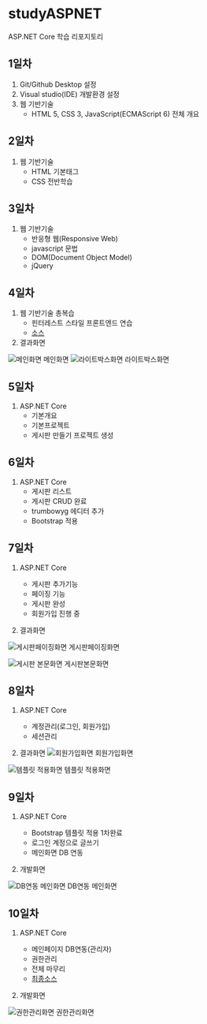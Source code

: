 # studyASPNET
ASP.NET Core 학습 리포지토리

## 1일차
1. Git/Github Desktop 설정
2. Visual studio(IDE) 개발환경 설정
3. 웹 기반기술 
	- HTML 5, CSS 3, JavaScript(ECMAScript 6) 전체 개요
  
## 2일차
1. 웹 기반기술
   - HTML 기본태그
   - CSS 전반학습

## 3일차
1. 웹 기반기술
   - 반응형 웹(Responsive Web)
   - javascript 문법
   - DOM(Document Object Model) 
   - jQuery
   
## 4일차
1. 웹 기반기술 총복습
   - 핀터레스트 스타일 프론트엔드 연습
   - [소스](https://github.com/JongWon112/studyASPNET/tree/main/Day04/FrontendExec/Pages)
2. 결과화면


![메인화면](https://raw.githubusercontent.com/JongWon112/studyASPNET/main/images/html_screen01.png)
메인화면
![라이트박스화면](https://github.com/JongWon112/studyASPNET/blob/main/images/html_screen03.png?raw=true)
라이트박스화면

## 5일차
1. ASP.NET Core
   - 기본개요
   - 기본프로젝트
   - 게시판 만들기 프로젝트 생성
   
## 6일차
1. ASP.NET Core
   - 게시판 리스트
   - 게시판 CRUD 완료
   - trumbowyg 에디터 추가
   - Bootstrap 적용
   
## 7일차
1. ASP.NET Core
   - 게시판 추가기능
   - 페이징 기능
   - 게시판 완성
   - 회원가입 진행 중
   
2. 결과화면


![게시판페이징화면](https://raw.githubusercontent.com/JongWon112/studyASPNET/main/images/aspnet_screen01.png)
게시판페이징화면

![게시판 본문화면](https://github.com/JongWon112/studyASPNET/blob/main/images/aspnet_screen02.png?raw=true)
게시판본문화면

## 8일차
1. ASP.NET Core
   - 계정관리(로그인, 회원가입)
   - 세션관리
   
2. 결과화면
![회원가입화면](https://github.com/JongWon112/studyASPNET/blob/main/images/aspnet_screen03.png?raw=true)
회원가입화면

![템플릿 적용화면](https://github.com/JongWon112/studyASPNET/blob/main/images/aspnet_screen04.png?raw=true)
템플릿 적용화면

## 9일차
1. ASP.NET Core
   - Bootstrap 템플릿 적용 1차완료
   - 로그인 계정으로 글쓰기
   - 메인화면 DB 연동
   
2. 개발화면

![DB연동 메인화면](https://github.com/JongWon112/studyASPNET/blob/main/images/aspnet_screen05.png?raw=true)
DB연동 메인화면

## 10일차
1. ASP.NET Core
   - 메인페이지 DB연동(관리자)
   - 권한관리
   - 전체 마무리
   - [최종소스](https://github.com/JongWon112/studyASPNET/tree/main/Day10/BoardWebApp)
   
2. 개발화면

![권한관리화면](https://github.com/JongWon112/studyASPNET/blob/main/images/aspnet_screen06.png?raw=true)
권한관리화면
